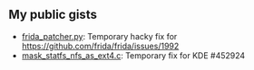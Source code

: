 ## My public gists
* [frida_patcher.py](https://gist.github.com/DownrightNifty/97976b292db7b64d6604d512aba56dd5): Temporary hacky fix for https://github.com/frida/frida/issues/1992
* [mask_statfs_nfs_as_ext4.c](https://gist.github.com/DownrightNifty/fbfdf50cac60c6d973ebef10438d7ee5): Temporary fix for KDE #452924
